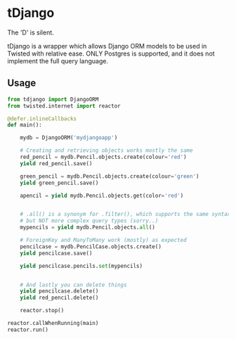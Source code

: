 # tDjango

The 'D' is silent. 

tDjango is a wrapper which allows Django ORM models to be used in Twisted with relative ease.
ONLY Postgres is supported, and it does not implement the full query language.

## Usage

```python
from tdjango import DjangoORM
from twisted.internet import reactor

@defer.inlineCallbacks
def main():

    mydb = DjangoORM('mydjangoapp')

    # Creating and retrieving objects works mostly the same
    red_pencil = mydb.Pencil.objects.create(colour='red')
    yield red_pencil.save()

    green_pencil = mydb.Pencil.objects.create(colour='green')
    yield green_pencil.save()

    apencil = yield mydb.Pencil.objects.get(color='red')


    # .all() is a synonym for .filter(), which supports the same syntax as get
    # but NOT more complex query types (sorry..)
    mypencils = yield mydb.Pencil.objects.all()

    # ForeignKey and ManyToMany work (mostly) as expected
    pencilcase = mydb.PencilCase.objects.create()
    yield pencilcase.save()

    yield pencilcase.pencils.set(mypencils)


    # And lastly you can delete things
    yield pencilcase.delete()
    yield red_pencil.delete()

    reactor.stop()

reactor.callWhenRunning(main)
reactor.run()
```

